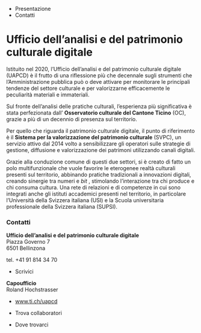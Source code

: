   * Presentazione
  * Contatti

#  Ufficio dell’analisi e del patrimonio culturale digitale

Istituito nel 2020, l’Ufficio dell’analisi e del patrimonio culturale digitale
(UAPCD) è il frutto di una riflessione più che decennale sugli strumenti che
l’Amministrazione pubblica può o deve attivare per monitorare le principali
tendenze del settore culturale e per valorizzarne efficacemente le peculiarità
materiali e immateriali.

Sul fronte dell’analisi delle pratiche culturali, l’esperienza più
significativa è stata perfezionata dall’ **Osservatorio culturale del Cantone
Ticino** (OC), grazie a più di un decennio di presenza sul territorio.

Per quello che riguarda il patrimonio culturale digitale, il punto di
riferimento è il **Sistema per la valorizzazione del patrimonio culturale**
(SVPC), un servizio attivo dal 2014 volto a sensibilizzare gli operatori sulle
strategie di gestione, diffusione e valorizzazione dei patrimoni utilizzando
canali digitali.

Grazie alla conduzione comune di questi due settori, si è creato di fatto un
polo multifunzionale che vuole favorire le eterogenee realtà culturali
presenti sul territorio, abbinando pratiche tradizionali a innovazioni
digitali, creando sinergie tra numeri e _bit_ , stimolando l’interazione tra
chi produce e chi consuma cultura. Una rete di relazioni e di competenze in
cui sono integrati anche gli istituti accademici presenti nel territorio, in
particolare l’Università della Svizzera italiana (USI) e la Scuola
universitaria professionale della Svizzera italiana (SUPSI).

###  Contatti

**Ufficio dell’analisi e del patrimonio culturale digitale**  
Piazza Governo 7  
6501 Bellinzona

tel. +41 91 814 34 70  

  * Scrivici

 **Capoufficio**  
Roland Hochstrasser

  * www.ti.ch/uapcd

  * Trova collaboratori

  * Dove trovarci

